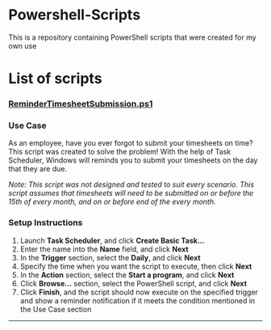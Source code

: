 # Powershell-Scripts
This is a repository containing PowerShell scripts that were created for my own use

# List of scripts
<div>
  <h3>
    <a href="https://github.com/yuyuanchan/Powershell-Scripts/blob/main/ReminderTimesheetSubmission.ps1">
      ReminderTimesheetSubmission.ps1
    </a>
  </h3>
  <h3>
    Use Case
  </h3>
  <p>
    As an employee, have you ever forgot to submit your timesheets on time? This script was created to solve the problem! With the help of Task Scheduler, Windows will reminds you to submit your timesheets on the day that they are due.
  </p>
  <p>
    <em>Note: This script was not designed and tested to suit every scenario. This script assumes that timesheets will need to be submitted on or before the 15th of every month, and on or before end of the every month.</em>
  </p>
  <h3>
    Setup Instructions
  </h3>
  <p>
    <ol>
      <li>
        Launch <strong>Task Scheduler</strong>, and click <strong>Create Basic Task...</strong>
      </li>
      <li>
        Enter the name into the <strong>Name</strong> field, and click <strong>Next</strong>
      </li>
      <li>
        In the <strong>Trigger</strong> section, select the <strong>Daily</strong>, and click <strong>Next</strong>
      </li>
      <li>
        Specify the time when you want the script to execute, then click <strong>Next</strong>
      </li>
      <li>
        In the <strong>Action</strong> section, select the <strong>Start a program</strong>, and click <strong>Next</strong>
      </li>
      <li>
        Click <strong>Browse...</strong> section, select the PowerShell script, and click <strong>Next</strong>
      </li>
      <li>
        Click <strong>Finish</strong>, and the script should now execute on the specified trigger and show a reminder notification if it meets the condition mentioned in the Use Case section
      </li>
    </ol>
  </p>
</div>
<hr>
